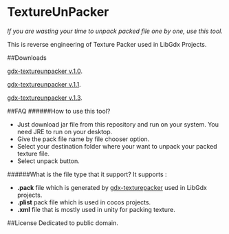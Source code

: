 # TextureUnPacker

*If you are wasting your time to unpack packed file one by one, use this tool.*

This is reverse engineering of Texture Packer used in LibGdx Projects.

##Downloads

 [gdx-textureunpacker v.1.0](http://bit.ly/1U2MYuy).
 
 [gdx-textureunpacker v.1.1](http://bit.ly/1P0h1kQ).
 
 [gdx-textureunpacker v.1.3](http://bit.ly/textureunpacker).
 



##FAQ
######How to use this tool?
- Just download jar file from this repository and run on your system. You need JRE to run on your desktop.
- Give the pack file name by file chooser option.
- Select your destination folder where your want to unpack your packed texture file.
- Select unpack button.

######What is the file type that it support?
It supports : 
- **.pack** file which is generated by [gdx-texturepacker](https://github.com/libgdx/libgdx/wiki/Texture-packer) used in LibGdx projects.
- **.plist** pack file which is used in cocos projects.
- **.xml** file that is mostly used in unity for packing texture.

##License 
Dedicated to public domain.
